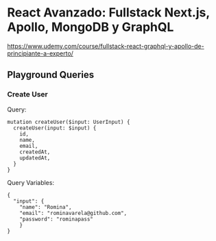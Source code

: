 # React Avanzado: Fullstack Next.js, Apollo, MongoDB y GraphQL

https://www.udemy.com/course/fullstack-react-graphql-y-apollo-de-principiante-a-experto/

## Playground Queries

### Create User

Query:
```
mutation createUser($input: UserInput) {
  createUser(input: $input) {
    id,
    name,
    email,
    createdAt,
    updatedAt,
  }
}
```

Query Variables:
```
{
  "input": {
  	"name": "Romina",
    "email": "rominavarela@github.com",
    "password": "rominapass"
	}
}
```

